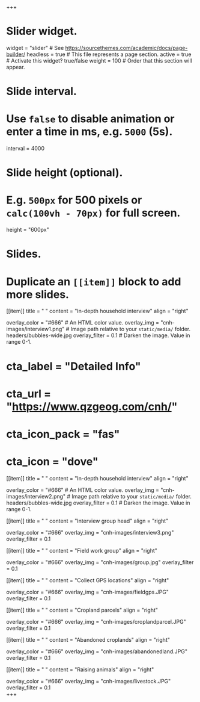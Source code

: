 +++
# Slider widget.
widget = "slider"  # See https://sourcethemes.com/academic/docs/page-builder/
headless = true  # This file represents a page section.
active = true  # Activate this widget? true/false
weight = 100  # Order that this section will appear.

# Slide interval.
# Use `false` to disable animation or enter a time in ms, e.g. `5000` (5s).
interval = 4000

# Slide height (optional).
# E.g. `500px` for 500 pixels or `calc(100vh - 70px)` for full screen.
height = "600px"

# Slides.
# Duplicate an `[[item]]` block to add more slides.

[[item]]
  title = " "
  content = "In-depth household interview"
  align = "right"

  overlay_color = "#666"  # An HTML color value.
  overlay_img = "cnh-images/interview1.png"  # Image path relative to your `static/media/` folder. headers/bubbles-wide.jpg
  overlay_filter = 0.1  # Darken the image. Value in range 0-1.

#  cta_label = "Detailed Info"
#  cta_url = "https://www.qzgeog.com/cnh/"
#  cta_icon_pack = "fas"
#  cta_icon = "dove"

[[item]]
  title = " "
  content = "In-depth household interview"
  align = "right"

  overlay_color = "#666"  # An HTML color value.
  overlay_img = "cnh-images/interview2.png"  # Image path relative to your `static/media/` folder. headers/bubbles-wide.jpg
  overlay_filter = 0.1  # Darken the image. Value in range 0-1.

[[item]]
  title = " "
  content = "Interview group head"
  align = "right"

  overlay_color = "#666" 
  overlay_img = "cnh-images/interview3.png" 
  overlay_filter = 0.1  

[[item]]
  title = " "
  content = "Field work group"
  align = "right"

  overlay_color = "#666" 
  overlay_img = "cnh-images/group.jpg" 
  overlay_filter = 0.1  
  
[[item]]
  title = " "
  content = "Collect GPS locations"
  align = "right"

  overlay_color = "#666" 
  overlay_img = "cnh-images/fieldgps.JPG" 
  overlay_filter = 0.1    

[[item]]
  title = " "
  content = "Cropland parcels"
  align = "right"

  overlay_color = "#666" 
  overlay_img = "cnh-images/croplandparcel.JPG" 
  overlay_filter = 0.1  

[[item]]
  title = " "
  content = "Abandoned croplands"
  align = "right"

  overlay_color = "#666" 
  overlay_img = "cnh-images/abandonedland.JPG" 
  overlay_filter = 0.1  
  
 
[[item]]
  title = " "
  content = "Raising animals"
  align = "right"

  overlay_color = "#666" 
  overlay_img = "cnh-images/livestock.JPG" 
  overlay_filter = 0.1  
+++
